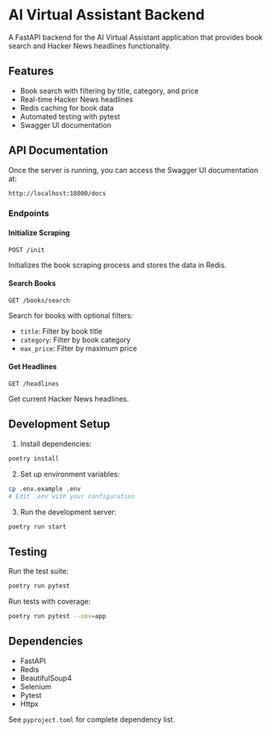 # AI Virtual Assistant Backend

A FastAPI backend for the AI Virtual Assistant application that provides book search and Hacker News headlines functionality.

## Features

- Book search with filtering by title, category, and price
- Real-time Hacker News headlines
- Redis caching for book data
- Automated testing with pytest
- Swagger UI documentation

## API Documentation

Once the server is running, you can access the Swagger UI documentation at:
```
http://localhost:18000/docs
```

### Endpoints

#### Initialize Scraping
```
POST /init
```
Initializes the book scraping process and stores the data in Redis.

#### Search Books
```
GET /books/search
```
Search for books with optional filters:
- `title`: Filter by book title
- `category`: Filter by book category
- `max_price`: Filter by maximum price

#### Get Headlines
```
GET /headlines
```
Get current Hacker News headlines.

## Development Setup

1. Install dependencies:
```bash
poetry install
```

2. Set up environment variables:
```bash
cp .env.example .env
# Edit .env with your configuration
```

3. Run the development server:
```bash
poetry run start
```

## Testing

Run the test suite:
```bash
poetry run pytest
```

Run tests with coverage:
```bash
poetry run pytest --cov=app
```

## Dependencies

- FastAPI
- Redis
- BeautifulSoup4
- Selenium
- Pytest
- Httpx

See `pyproject.toml` for complete dependency list. 